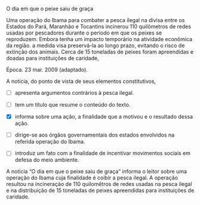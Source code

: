

O dia em que o peixe saiu de graça

Uma operação do Ibama para combater a pesca ilegal na divisa entre os Estados do Pará, Maranhão e Tocantins incinerou 110 quilômetros de redes usadas por pescadores durante o período em que os peixes se reproduzem. Embora tenha um impacto temporário na atividade econômica da região. a medida visa preservá-la ao longo prazo, evitando o risco de extinção dos animais. Cerca de 15 toneladas de peixes foram apreendidas e doadas para instituições de caridade,

Época. 23 mar. 2009 (adaptado).

A notícia, do ponto de vista de seus elementos constitutivos,



- [ ] apresenta argumentos contrários à pesca ilegal.
- [ ] tem um título que resume o conteúdo do texto.
- [x] informa sobre uma ação, a finalidade que a motivou e o resultado dessa ação.
- [ ] dirige-se aos órgãos governamentais dos estados envolvidos na referida operação do Ibama.
- [ ] introduz um fato com a finalidade de incentivar movimentos sociais em defesa do meio ambiente.


A notícia “O dia em que o peixe saiu de graça” informa o leitor sobre uma operação do Ibama cuja finalidade é coibir a pesca ilegal. A operação resultou na incineração de 110 quilomêtros de redes usadas na pesca ilegal e na distribuição de 15 toneladas de peixes apreendidas para instituições de caridade.

        